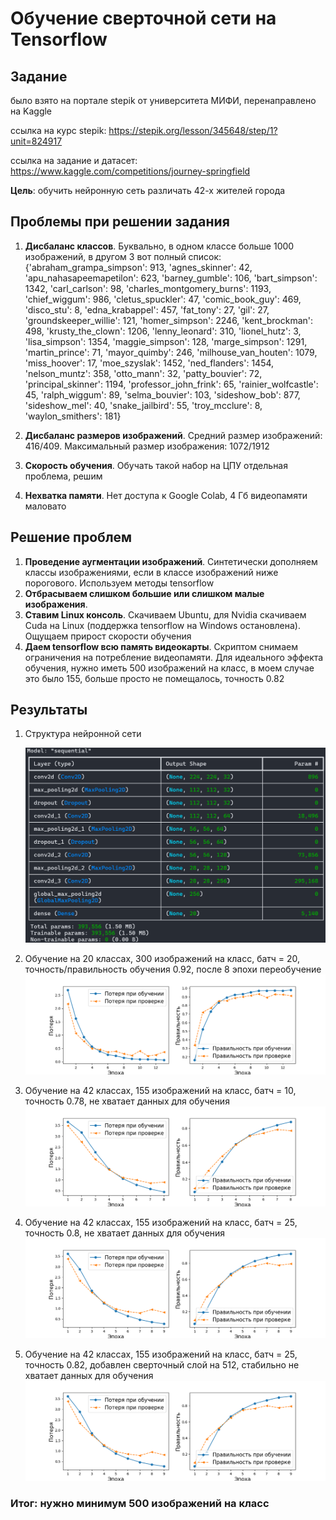 # Обучение сверточной сети на Tensorflow

## Задание

было взято на портале stepik от университета МИФИ, перенаправлено на Kaggle

ссылка на курс stepik: https://stepik.org/lesson/345648/step/1?unit=824917

ссылка на задание и датасет: https://www.kaggle.com/competitions/journey-springfield

**Цель**: обучить нейронную сеть различать 42-х жителей города

## Проблемы при решении задания

1. **Дисбаланс классов**. Буквально, в одном классе больше 1000 изображений, в другом 3
вот полный список: {'abraham_grampa_simpson': 913, 'agnes_skinner': 42, 'apu_nahasapeemapetilon': 623, 'barney_gumble': 106, 'bart_simpson': 1342, 'carl_carlson': 98, 'charles_montgomery_burns': 1193, 'chief_wiggum': 986, 'cletus_spuckler': 47, 'comic_book_guy': 469, 'disco_stu': 8, 'edna_krabappel': 457, 'fat_tony': 27, 'gil': 27, 'groundskeeper_willie': 121, 'homer_simpson': 2246, 'kent_brockman': 498, 'krusty_the_clown': 1206, 'lenny_leonard': 310, 'lionel_hutz': 3, 'lisa_simpson': 1354, 'maggie_simpson': 128, 'marge_simpson': 1291, 'martin_prince': 71, 'mayor_quimby': 246, 'milhouse_van_houten': 1079, 'miss_hoover': 17, 'moe_szyslak': 1452, 'ned_flanders': 1454, 'nelson_muntz': 358, 'otto_mann': 32, 'patty_bouvier': 72, 'principal_skinner': 1194, 'professor_john_frink': 65, 'rainier_wolfcastle': 45, 'ralph_wiggum': 89, 'selma_bouvier': 103, 'sideshow_bob': 877, 'sideshow_mel': 40, 'snake_jailbird': 55, 'troy_mcclure': 8, 'waylon_smithers': 181}

2. **Дисбаланс размеров изображений**. Средний размер изображений: 416/409. Максимальный размер изображения: 1072/1912

3. **Скорость обучения**. Обучать такой набор на ЦПУ отдельная проблема, решим
4. **Нехватка памяти**. Нет доступа к Google Colab, 4 Гб видеопамяти маловато

## Решение проблем

1. **Проведение аугментации изображений**. Синтетически дополняем классы изображениями, если в классе изображений ниже порогового.
Используем методы tensorflow
2. **Отбрасываем слишком большие или слишком малые изображения**.
3. **Ставим Linux консоль**. Скачиваем Ubuntu, для Nvidia скачиваем Cuda на Linux (поддержка tensorflow на Windows остановлена). Ощущаем прирост скорости обучения
4. **Даем tensorflow всю память видеокарты**. Скриптом снимаем ограничения на потребление видеопамяти. Для идеального эффекта обучения, нужно иметь 500 изображений на класс, в моем случае это было 155, больше просто не помещалось, точность 0.82

## Результаты

1. Структура нейронной сети
    
    ![Image 1](presentation/img.png)
2. Обучение на 20 классах, 300 изображений на класс, батч = 20, точность/правильность обучения 0.92, после 8 эпохи переобучение
![Image 2](presentation/training_plot_20_300_batch_20.png)
3. Обучение на 42 классах, 155 изображений на класс, батч = 10, точность 0.78, не хватает данных для обучения
![Image 2](presentation/training_plot_42_155_batch_10.png)
4. Обучение на 42 классах, 155 изображений на класс, батч = 25, точность 0.8, не хватает данных для обучения
![Image 2](presentation/training_plot_42_155_batch_25.png)
5. Обучение на 42 классах, 155 изображений на класс, батч = 25, точность 0.82, добавлен сверточный слой на 512, стабильно не хватает данных для обучения
![Image 2](presentation/training_plot_42_155_batch_25.png)

### Итог: нужно минимум 500 изображений на класс
